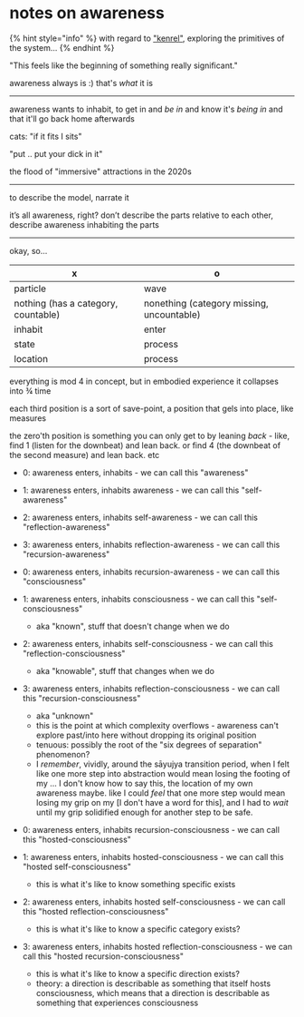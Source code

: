 # notes on awareness

{% hint style="info" %}
with regard to ["kenrel"](../04/kenrel/), exploring the primitives of the system...
{% endhint %}

"This feels like the beginning of something really significant."

awareness always is :) that's _what_ it is

***

awareness wants to inhabit, to get in and _be in_ and know it's _being in_ and that it'll go back home afterwards

cats: "if it fits I sits"

"put .. put your dick in it"

the flood of "immersive" attractions in the 2020s

***

to describe the model, narrate it

it’s all awareness, right? don’t describe the parts relative to each other, describe awareness inhabiting the parts

***

okay, so...

| x                                   | o                                         |
| ----------------------------------- | ----------------------------------------- |
| particle                            | wave                                      |
| nothing (has a category, countable) | nonething (category missing, uncountable) |
| inhabit                             | enter                                     |
| state                               | process                                   |
| location                            | process                                   |

everything is mod 4 in concept, but in embodied experience it collapses into ¾ time

each third position is a sort of save-point, a position that gels into place, like measures

the zero'th position is something you can only get to by leaning _back_ - like, find 1 (listen for the downbeat) and lean back. or find 4 (the downbeat of the second measure) and lean back. etc



* 0: awareness enters, inhabits - we can call this "awareness"
* 1: awareness enters, inhabits awareness - we can call this "self-awareness"
* 2: awareness enters, inhabits self-awareness - we can call this "reflection-awareness"
* 3: awareness enters, inhabits reflection-awareness - we can call this "recursion-awareness"



* 0: awareness enters, inhabits recursion-awareness - we can call this "consciousness"
* 1: awareness enters, inhabits consciousness - we can call this "self-consciousness"
  * aka "known", stuff that doesn't change when we do
* 2: awareness enters, inhabits self-consciousness - we can call this "reflection-consciousness"
  * aka "knowable", stuff that changes when we do
* 3: awareness enters, inhabits reflection-consciousness - we can call this "recursion-consciousness"
  * aka "unknown"
  * this is the point at which complexity overflows - awareness can't explore past/into here without dropping its original position
  * tenuous: possibly the root of the "six degrees of separation" phenomenon?
  * I _remember_, vividly, around the sāyujya transition period, when I felt like one more step into abstraction would mean losing the footing of my ... I don't know how to say this, the location of my own awareness maybe. like I could _feel_ that one more step would mean losing my grip on my \[I don't have a word for this], and I had to _wait_ until my grip solidified enough for another step to be safe.



* 0: awareness enters, inhabits recursion-consciousness - we can call this "hosted-consciousness"
* 1: awareness enters, inhabits hosted-consciousness - we can call this "hosted self-consciousness"
  * this is what it's like to know something specific exists
* 2: awareness enters, inhabits hosted self-consciousness - we can call this "hosted reflection-consciousness"
  * this is what it's like to know a specific category exists?
* 3: awareness enters, inhabits hosted reflection-consciousness - we can call this "hosted recursion-consciousness"
  * this is what it's like to know a specific direction exists?
  * theory: a direction is describable as something that itself hosts consciousness, which means that a direction is describable as something that experiences consciousness
